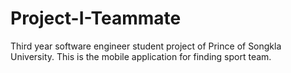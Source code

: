 # Project-I-Teammate
Third year software engineer student project of Prince of Songkla University. This is the mobile application for finding sport team.
